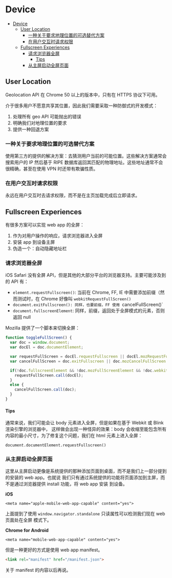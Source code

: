 # Device 

<!-- TOC -->

- [Device](#device)
  - [User Location](#user-location)
    - [一种关于要求地理位置的可选替代方案](#一种关于要求地理位置的可选替代方案)
    - [在用户交互时请求权限](#在用户交互时请求权限)
  - [Fullscreen Experiences](#fullscreen-experiences)
    - [请求浏览器全屏](#请求浏览器全屏)
      - [Tips](#tips)
    - [从主屏启动全屏页面](#从主屏启动全屏页面)

<!-- /TOC -->

## User Location

Geolocation API 在 Chrome 50 以上的版本中，只有在 HTTPS 协议下可用。    

介于很多用户不愿意共享其位置，因此我们需要采取一种防御式的开发模式：   

1. 处理所有 geo API 可能抛出的错误
2. 明确我们对地理位置的要求
3. 提供一种回退方案    

### 一种关于要求地理位置的可选替代方案

使用第三方的提供的解决方案：去猜测用户当前的可能位置。这些解决方案通常会搜索用户的 IP 然后基于
RIPE 数据库返回其匹配的物理地址。这些地址通常不会很精确，甚至在使用 VPN 时还带有欺骗性质。    

### 在用户交互时请求权限

永远在用户交互时去请求权限，而不是在主页加载完成后立即请求。    

## Fullscreen Experiences

有很多方案可以实现 web app 的全屏：   

1. 作为对用户操作的响应，请求浏览器进入全屏
2. 安装 app 到设备主屏
3. 伪造一个：自动隐藏地址栏

### 请求浏览器全屏

iOS Safari 没有全屏 API，但是其他的大部分平台的浏览器支持。主要可能涉及到的 API 有：

+ `element.requestFullscreen()`: 当前在 Chrome, FF, IE 中需要添加前缀（然而测试时，在
Chrome 好像叫 `webkitRequestFullScreen()`
+ `document.exitFullscreen(): 同样，也要前缀，FF 使用 `cancelFullScreen()`
+ `document.fullscreenElement`: 同样，前缀，返回处于全屏模式的元素，否则返回 null   

Mozilla 提供了一个脚本来切换全屏：   

```js
function toggleFullScreen() {
  var doc = window.document;
  var docEl = doc.documentElement;

  var requestFullScreen = docEl.requestFullscreen || docEl.mozRequestFullScreen || docEl.webkitRequestFullScreen || docEl.msRequestFullscreen;
  var cancelFullScreen = doc.exitFullscreen || doc.mozCancelFullScreen || doc.webkitExitFullscreen || doc.msExitFullscreen;

  if(!doc.fullscreenElement && !doc.mozFullScreenElement && !doc.webkitFullscreenElement && !doc.msFullscreenElement) {
    requestFullScreen.call(docEl);
  }
  else {
    cancelFullScreen.call(doc);
  }
}
```    

#### Tips

通常来说，我们可能会让 body 元素进入全屏，但是如果在基于 Webkit 或 Blink 渲染引擎的浏览器中，
这样做会出现一种怪异的效果：body 会收缩至能包含所有内容的最小尺寸，为了修复这个问题，我们在
html 元素上进入全屏：   


`document.documentElement.requestFullscreen()`    

### 从主屏启动全屏页面

这里从主屏启动更像是系统提供的那种添加页面到桌面，而不是我们上一部分提到的安装的 web app。也就说
我们只有通过系统提供的功能将页面添加到主屏，而不是通过浏览器提供 install 功能，将 web app 安装
到设备。      

**iOS**     

`<meta name="apple-mobile-web-app-capable" content="yes">`    

上面提到了使用 `window.navigator.standalone` 只读属性可以检测我们现在 web 页面处在全屏
模式下。    

**Chrome for Android**     

`<meta name="mobile-web-app-capable" content="yes">`    

但是一种更好的方式是使用 web app manifest。    

```html
<link rel="manifest" href="/manifest.json">
```    

关于 manifest 的内容以后再说。   
